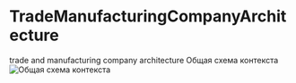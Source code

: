 # TradeManufacturingCompanyArchitecture
trade and manufacturing company architecture
Общая схема контекста
![Общая схема контекста](https://github.com/savimar/TradeManufacturingCompanyArchitecture/raw/master/screen/structurizr-SystemLandScape.png)

